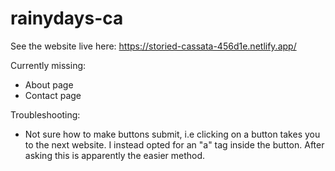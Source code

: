 # rainydays-ca

See the website live here: https://storied-cassata-456d1e.netlify.app/

Currently missing:
- About page
- Contact page

Troubleshooting: 
- Not sure how to make buttons submit, i.e clicking on a button takes you to the next website. I instead opted for an "a" tag inside the button. After asking this is apparently the easier method.
